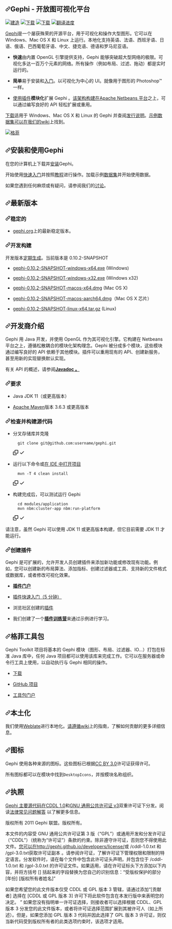 <div class="Box-sc-g0xbh4-0 bJMeLZ js-snippet-clipboard-copy-unpositioned" data-hpc="true"><article class="markdown-body entry-content container-lg" itemprop="text"><h1 tabindex="-1" dir="auto"><a id="user-content-gephi---the-open-graph-viz-platform" class="anchor" aria-hidden="true" tabindex="-1" href="#gephi---the-open-graph-viz-platform"><svg class="octicon octicon-link" viewBox="0 0 16 16" version="1.1" width="16" height="16" aria-hidden="true"><path d="m7.775 3.275 1.25-1.25a3.5 3.5 0 1 1 4.95 4.95l-2.5 2.5a3.5 3.5 0 0 1-4.95 0 .751.751 0 0 1 .018-1.042.751.751 0 0 1 1.042-.018 1.998 1.998 0 0 0 2.83 0l2.5-2.5a2.002 2.002 0 0 0-2.83-2.83l-1.25 1.25a.751.751 0 0 1-1.042-.018.751.751 0 0 1-.018-1.042Zm-4.69 9.64a1.998 1.998 0 0 0 2.83 0l1.25-1.25a.751.751 0 0 1 1.042.018.751.751 0 0 1 .018 1.042l-1.25 1.25a3.5 3.5 0 1 1-4.95-4.95l2.5-2.5a3.5 3.5 0 0 1 4.95 0 .751.751 0 0 1-.018 1.042.751.751 0 0 1-1.042.018 1.998 1.998 0 0 0-2.83 0l-2.5 2.5a1.998 1.998 0 0 0 0 2.83Z"></path></svg></a><font style="vertical-align: inherit;"><font style="vertical-align: inherit;">Gephi - 开放图可视化平台</font></font></h1>
<p dir="auto"><a href="https://github.com/gephi/gephi/actions/workflows/build.yml"><img src="https://github.com/gephi/gephi/actions/workflows/build.yml/badge.svg" alt="建造" style="max-width: 100%;"></a>
<a href="https://github.com/gephi/gephi/releases/tag/v0.10.1"><img src="https://camo.githubusercontent.com/4e0146c6859cbeb791c67f46ccca2a3ab727bb3f442d8119244101d5bb8185a7/68747470733a2f2f696d672e736869656c64732e696f2f6769746875622f646f776e6c6f6164732f67657068692f67657068692f76302e31302e312f746f74616c2e737667" alt="下载" data-canonical-src="https://img.shields.io/github/downloads/gephi/gephi/v0.10.1/total.svg" style="max-width: 100%;"></a>
<a href="https://github.com/gephi/gephi/releases/"><img src="https://camo.githubusercontent.com/77523296794a962dd807792d284107e791df4b3fff837001a7e9cb950598548c/68747470733a2f2f696d672e736869656c64732e696f2f6769746875622f646f776e6c6f6164732f67657068692f67657068692f746f74616c2e737667" alt="下载" data-canonical-src="https://img.shields.io/github/downloads/gephi/gephi/total.svg" style="max-width: 100%;"></a>
<a href="https://hosted.weblate.org/engage/gephi/?utm_source=widget" rel="nofollow"><img src="https://camo.githubusercontent.com/6c56e3ed13b87b28ca87eb247cffe2e03cdb692e03931a6f92f04b4830589668/68747470733a2f2f686f737465642e7765626c6174652e6f72672f776964676574732f67657068692f2d2f7376672d62616467652e737667" alt="翻译进度" data-canonical-src="https://hosted.weblate.org/widgets/gephi/-/svg-badge.svg" style="max-width: 100%;"></a></p>
<p dir="auto"><a href="http://gephi.org" rel="nofollow"><font style="vertical-align: inherit;"><font style="vertical-align: inherit;">Gephi</font></font></a><font style="vertical-align: inherit;"><font style="vertical-align: inherit;">是一个屡获殊荣的开源平台，用于可视化和操作大型图形。</font><font style="vertical-align: inherit;">它可以在 Windows、Mac OS X 和 Linux 上运行。</font><font style="vertical-align: inherit;">本地化支持英语、法语、西班牙语、日语、俄语、巴西葡萄牙语、中文、捷克语、德语和罗马尼亚语。</font></font></p>
<ul dir="auto">
<li>
<p dir="auto"><strong><font style="vertical-align: inherit;"><font style="vertical-align: inherit;">快速</font></font></strong><font style="vertical-align: inherit;"><font style="vertical-align: inherit;">由内置 OpenGL 引擎提供支持，Gephi 能够突破超大型网络的极限。</font><font style="vertical-align: inherit;">可视化多达一百万个元素的网络。</font><font style="vertical-align: inherit;">所有操作（例如布局、过滤、拖动）都是实时运行的。</font></font></p>
</li>
<li>
<p dir="auto"><strong><font style="vertical-align: inherit;"><font style="vertical-align: inherit;">简单</font></font></strong><font style="vertical-align: inherit;"><font style="vertical-align: inherit;">易于安装和</font></font><a href="https://gephi.github.io/users/quick-start" rel="nofollow"><font style="vertical-align: inherit;"><font style="vertical-align: inherit;">入门</font></font></a><font style="vertical-align: inherit;"><font style="vertical-align: inherit;">。</font><font style="vertical-align: inherit;">以可视化为中心的 UI。</font><font style="vertical-align: inherit;">就像用于图形的 Photoshop™ 一样。</font></font></p>
</li>
<li>
<p dir="auto"><strong><font style="vertical-align: inherit;"></font></strong><font style="vertical-align: inherit;"></font><a href="https://gephi.org/plugins" rel="nofollow"><font style="vertical-align: inherit;"><font style="vertical-align: inherit;">使用插件</font></font></a><font style="vertical-align: inherit;"><strong><font style="vertical-align: inherit;">模块化</font></strong><font style="vertical-align: inherit;">扩展 Gephi </font><font style="vertical-align: inherit;">。</font></font><a href="https://netbeans.apache.org/tutorials/nbm-quick-start.html" rel="nofollow"><font style="vertical-align: inherit;"><font style="vertical-align: inherit;">该架构构建在Apache Netbeans 平台</font></font></a><font style="vertical-align: inherit;"><font style="vertical-align: inherit;">之上</font><font style="vertical-align: inherit;">，可以通过编写良好的 API 轻松扩展或重用。</font></font></p>
</li>
</ul>
<p dir="auto"><a href="https://gephi.github.io/users/download" rel="nofollow"><font style="vertical-align: inherit;"><font style="vertical-align: inherit;">下载</font></font></a><font style="vertical-align: inherit;"><font style="vertical-align: inherit;">适用于 Windows、Mac OS X 和 Linux 的 Gephi 并查阅</font></font><a href="https://github.com/gephi/gephi/releases"><font style="vertical-align: inherit;"><font style="vertical-align: inherit;">发行说明</font></font></a><font style="vertical-align: inherit;"><font style="vertical-align: inherit;">。</font></font><a href="https://github.com/gephi/gephi/wiki/Datasets"><font style="vertical-align: inherit;"><font style="vertical-align: inherit;">示例数据集可以在我们的wiki</font></font></a><font style="vertical-align: inherit;"><font style="vertical-align: inherit;">上找到</font><font style="vertical-align: inherit;">。</font></font></p>
<p dir="auto"><a target="_blank" rel="noopener noreferrer nofollow" href="https://camo.githubusercontent.com/84a044fd44197a24fa3499fc1584478fee1c2bda8e86345151104c34308596d8/68747470733a2f2f67657068692e6769746875622e696f2f696d616765732f73637265656e73686f74732f73656c6563742d746f6f6c2d6d696e692e706e67"><img src="https://camo.githubusercontent.com/84a044fd44197a24fa3499fc1584478fee1c2bda8e86345151104c34308596d8/68747470733a2f2f67657068692e6769746875622e696f2f696d616765732f73637265656e73686f74732f73656c6563742d746f6f6c2d6d696e692e706e67" alt="格菲" data-canonical-src="https://gephi.github.io/images/screenshots/select-tool-mini.png" style="max-width: 100%;"></a></p>
<h2 tabindex="-1" dir="auto"><a id="user-content-install-and-use-gephi" class="anchor" aria-hidden="true" tabindex="-1" href="#install-and-use-gephi"><svg class="octicon octicon-link" viewBox="0 0 16 16" version="1.1" width="16" height="16" aria-hidden="true"><path d="m7.775 3.275 1.25-1.25a3.5 3.5 0 1 1 4.95 4.95l-2.5 2.5a3.5 3.5 0 0 1-4.95 0 .751.751 0 0 1 .018-1.042.751.751 0 0 1 1.042-.018 1.998 1.998 0 0 0 2.83 0l2.5-2.5a2.002 2.002 0 0 0-2.83-2.83l-1.25 1.25a.751.751 0 0 1-1.042-.018.751.751 0 0 1-.018-1.042Zm-4.69 9.64a1.998 1.998 0 0 0 2.83 0l1.25-1.25a.751.751 0 0 1 1.042.018.751.751 0 0 1 .018 1.042l-1.25 1.25a3.5 3.5 0 1 1-4.95-4.95l2.5-2.5a3.5 3.5 0 0 1 4.95 0 .751.751 0 0 1-.018 1.042.751.751 0 0 1-1.042.018 1.998 1.998 0 0 0-2.83 0l-2.5 2.5a1.998 1.998 0 0 0 0 2.83Z"></path></svg></a><font style="vertical-align: inherit;"><font style="vertical-align: inherit;">安装和使用Gephi</font></font></h2>
<p dir="auto"><font style="vertical-align: inherit;"><font style="vertical-align: inherit;">在您的计算机上下载并</font></font><a href="https://gephi.github.io/users/install/" rel="nofollow"><font style="vertical-align: inherit;"><font style="vertical-align: inherit;">安装</font></font></a><font style="vertical-align: inherit;"><font style="vertical-align: inherit;">Gephi。</font></font></p>
<p dir="auto"><font style="vertical-align: inherit;"><font style="vertical-align: inherit;">开始使用</font></font><a href="https://gephi.github.io/users/quick-start/" rel="nofollow"><font style="vertical-align: inherit;"><font style="vertical-align: inherit;">快速入门</font></font></a><font style="vertical-align: inherit;"><font style="vertical-align: inherit;">并按照</font></font><a href="https://gephi.github.io/users/" rel="nofollow"><font style="vertical-align: inherit;"><font style="vertical-align: inherit;">教程</font></font></a><font style="vertical-align: inherit;"><font style="vertical-align: inherit;">进行操作。</font><font style="vertical-align: inherit;">加载示例</font></font><a href="https://github.com/gephi/gephi/wiki/Datasets"><font style="vertical-align: inherit;"><font style="vertical-align: inherit;">数据集</font></font></a><font style="vertical-align: inherit;"><font style="vertical-align: inherit;">并开始使用数据。</font></font></p>
<p dir="auto"><font style="vertical-align: inherit;"><font style="vertical-align: inherit;">如果您遇到任何麻烦或有疑问，请参阅我们的</font></font><a href="https://github.com/gephi/gephi/discussions"><font style="vertical-align: inherit;"><font style="vertical-align: inherit;">讨论</font></font></a><font style="vertical-align: inherit;"><font style="vertical-align: inherit;">。</font></font></p>
<h2 tabindex="-1" dir="auto"><a id="user-content-latest-releases" class="anchor" aria-hidden="true" tabindex="-1" href="#latest-releases"><svg class="octicon octicon-link" viewBox="0 0 16 16" version="1.1" width="16" height="16" aria-hidden="true"><path d="m7.775 3.275 1.25-1.25a3.5 3.5 0 1 1 4.95 4.95l-2.5 2.5a3.5 3.5 0 0 1-4.95 0 .751.751 0 0 1 .018-1.042.751.751 0 0 1 1.042-.018 1.998 1.998 0 0 0 2.83 0l2.5-2.5a2.002 2.002 0 0 0-2.83-2.83l-1.25 1.25a.751.751 0 0 1-1.042-.018.751.751 0 0 1-.018-1.042Zm-4.69 9.64a1.998 1.998 0 0 0 2.83 0l1.25-1.25a.751.751 0 0 1 1.042.018.751.751 0 0 1 .018 1.042l-1.25 1.25a3.5 3.5 0 1 1-4.95-4.95l2.5-2.5a3.5 3.5 0 0 1 4.95 0 .751.751 0 0 1-.018 1.042.751.751 0 0 1-1.042.018 1.998 1.998 0 0 0-2.83 0l-2.5 2.5a1.998 1.998 0 0 0 0 2.83Z"></path></svg></a><font style="vertical-align: inherit;"><font style="vertical-align: inherit;">最新版本</font></font></h2>
<h3 tabindex="-1" dir="auto"><a id="user-content-stable" class="anchor" aria-hidden="true" tabindex="-1" href="#stable"><svg class="octicon octicon-link" viewBox="0 0 16 16" version="1.1" width="16" height="16" aria-hidden="true"><path d="m7.775 3.275 1.25-1.25a3.5 3.5 0 1 1 4.95 4.95l-2.5 2.5a3.5 3.5 0 0 1-4.95 0 .751.751 0 0 1 .018-1.042.751.751 0 0 1 1.042-.018 1.998 1.998 0 0 0 2.83 0l2.5-2.5a2.002 2.002 0 0 0-2.83-2.83l-1.25 1.25a.751.751 0 0 1-1.042-.018.751.751 0 0 1-.018-1.042Zm-4.69 9.64a1.998 1.998 0 0 0 2.83 0l1.25-1.25a.751.751 0 0 1 1.042.018.751.751 0 0 1 .018 1.042l-1.25 1.25a3.5 3.5 0 1 1-4.95-4.95l2.5-2.5a3.5 3.5 0 0 1 4.95 0 .751.751 0 0 1-.018 1.042.751.751 0 0 1-1.042.018 1.998 1.998 0 0 0-2.83 0l-2.5 2.5a1.998 1.998 0 0 0 0 2.83Z"></path></svg></a><font style="vertical-align: inherit;"><font style="vertical-align: inherit;">稳定的</font></font></h3>
<ul dir="auto">
<li><font style="vertical-align: inherit;"></font><a href="https://gephi.org/users/download/" rel="nofollow"><font style="vertical-align: inherit;"><font style="vertical-align: inherit;">gephi.org</font></font></a><font style="vertical-align: inherit;"><font style="vertical-align: inherit;">上的最新稳定版本</font><font style="vertical-align: inherit;">。</font></font></li>
</ul>
<h3 tabindex="-1" dir="auto"><a id="user-content-development-builds" class="anchor" aria-hidden="true" tabindex="-1" href="#development-builds"><svg class="octicon octicon-link" viewBox="0 0 16 16" version="1.1" width="16" height="16" aria-hidden="true"><path d="m7.775 3.275 1.25-1.25a3.5 3.5 0 1 1 4.95 4.95l-2.5 2.5a3.5 3.5 0 0 1-4.95 0 .751.751 0 0 1 .018-1.042.751.751 0 0 1 1.042-.018 1.998 1.998 0 0 0 2.83 0l2.5-2.5a2.002 2.002 0 0 0-2.83-2.83l-1.25 1.25a.751.751 0 0 1-1.042-.018.751.751 0 0 1-.018-1.042Zm-4.69 9.64a1.998 1.998 0 0 0 2.83 0l1.25-1.25a.751.751 0 0 1 1.042.018.751.751 0 0 1 .018 1.042l-1.25 1.25a3.5 3.5 0 1 1-4.95-4.95l2.5-2.5a3.5 3.5 0 0 1 4.95 0 .751.751 0 0 1-.018 1.042.751.751 0 0 1-1.042.018 1.998 1.998 0 0 0-2.83 0l-2.5 2.5a1.998 1.998 0 0 0 0 2.83Z"></path></svg></a><font style="vertical-align: inherit;"><font style="vertical-align: inherit;">开发构建</font></font></h3>
<p dir="auto"><font style="vertical-align: inherit;"><font style="vertical-align: inherit;">开发版本</font></font><a href="https://github.com/gephi/gephi/actions/workflows/release.yml"><font style="vertical-align: inherit;"><font style="vertical-align: inherit;">定期生成</font></font></a><font style="vertical-align: inherit;"><font style="vertical-align: inherit;">。</font><font style="vertical-align: inherit;">当前版本是 0.10.2-SNAPSHOT</font></font></p>
<ul dir="auto">
<li>
<p dir="auto"><a href="https://oss.sonatype.org/service/local/artifact/maven/content?r=snapshots&amp;g=org.gephi&amp;a=gephi&amp;v=0.10.2-SNAPSHOT&amp;c=windows-x64&amp;p=exe" rel="nofollow"><font style="vertical-align: inherit;"><font style="vertical-align: inherit;">gephi-0.10.2-SNAPSHOT-windows-x64.exe</font></font></a><font style="vertical-align: inherit;"><font style="vertical-align: inherit;"> (Windows)</font></font></p>
</li>
<li>
<p dir="auto"><a href="https://oss.sonatype.org/service/local/artifact/maven/content?r=snapshots&amp;g=org.gephi&amp;a=gephi&amp;v=0.10.2-SNAPSHOT&amp;c=windows-x32&amp;p=exe" rel="nofollow"><font style="vertical-align: inherit;"><font style="vertical-align: inherit;">gephi-0.10.2-SNAPSHOT-windows-x32.exe</font></font></a><font style="vertical-align: inherit;"><font style="vertical-align: inherit;"> (Windows x32)</font></font></p>
</li>
<li>
<p dir="auto"><a href="https://oss.sonatype.org/service/local/artifact/maven/content?r=snapshots&amp;g=org.gephi&amp;a=gephi&amp;v=0.10.2-SNAPSHOT&amp;c=macos-x64&amp;p=dmg" rel="nofollow"><font style="vertical-align: inherit;"><font style="vertical-align: inherit;">gephi-0.10.2-SNAPSHOT-macos-x64.dmg</font></font></a><font style="vertical-align: inherit;"><font style="vertical-align: inherit;"> (Mac OS X)</font></font></p>
</li>
<li>
<p dir="auto"><a href="https://oss.sonatype.org/service/local/artifact/maven/content?r=snapshots&amp;g=org.gephi&amp;a=gephi&amp;v=0.10.2-SNAPSHOT&amp;c=macos-aarch64&amp;p=dmg" rel="nofollow"><font style="vertical-align: inherit;"><font style="vertical-align: inherit;">gephi-0.10.2-SNAPSHOT-macos-aarch64.dmg</font></font></a><font style="vertical-align: inherit;"><font style="vertical-align: inherit;">（Mac OS X 芯片）</font></font></p>
</li>
<li>
<p dir="auto"><a href="https://oss.sonatype.org/service/local/artifact/maven/content?r=snapshots&amp;g=org.gephi&amp;a=gephi&amp;v=0.10.2-SNAPSHOT&amp;c=linux-x64&amp;p=tar.gz" rel="nofollow"><font style="vertical-align: inherit;"><font style="vertical-align: inherit;">gephi-0.10.2-SNAPSHOT-linux-x64.tar.gz</font></font></a><font style="vertical-align: inherit;"><font style="vertical-align: inherit;"> (Linux)</font></font></p>
</li>
</ul>
<h2 tabindex="-1" dir="auto"><a id="user-content-developer-introduction" class="anchor" aria-hidden="true" tabindex="-1" href="#developer-introduction"><svg class="octicon octicon-link" viewBox="0 0 16 16" version="1.1" width="16" height="16" aria-hidden="true"><path d="m7.775 3.275 1.25-1.25a3.5 3.5 0 1 1 4.95 4.95l-2.5 2.5a3.5 3.5 0 0 1-4.95 0 .751.751 0 0 1 .018-1.042.751.751 0 0 1 1.042-.018 1.998 1.998 0 0 0 2.83 0l2.5-2.5a2.002 2.002 0 0 0-2.83-2.83l-1.25 1.25a.751.751 0 0 1-1.042-.018.751.751 0 0 1-.018-1.042Zm-4.69 9.64a1.998 1.998 0 0 0 2.83 0l1.25-1.25a.751.751 0 0 1 1.042.018.751.751 0 0 1 .018 1.042l-1.25 1.25a3.5 3.5 0 1 1-4.95-4.95l2.5-2.5a3.5 3.5 0 0 1 4.95 0 .751.751 0 0 1-.018 1.042.751.751 0 0 1-1.042.018 1.998 1.998 0 0 0-2.83 0l-2.5 2.5a1.998 1.998 0 0 0 0 2.83Z"></path></svg></a><font style="vertical-align: inherit;"><font style="vertical-align: inherit;">开发商介绍</font></font></h2>
<p dir="auto"><font style="vertical-align: inherit;"><font style="vertical-align: inherit;">Gephi 用 Ja&ZeroWidthSpace;&ZeroWidthSpace;va 开发，并使用 OpenGL 作为其可视化引擎。</font><font style="vertical-align: inherit;">它构建在 Netbeans 平台之上，遵循松散耦合的模块化架构理念。</font><font style="vertical-align: inherit;">Gephi 被分成多个模块，这些模块通过编写良好的 API 依赖于其他模块。</font><font style="vertical-align: inherit;">插件可以重用现有的 API、创建新服务，甚至用新的实现替换默认实现。</font></font></p>
<p dir="auto"><font style="vertical-align: inherit;"><font style="vertical-align: inherit;">有关 API 的概述，</font><font style="vertical-align: inherit;">请参阅</font></font><a href="http://gephi.github.io/gephi/0.9.2/apidocs/index.html" rel="nofollow"><strong><font style="vertical-align: inherit;"><font style="vertical-align: inherit;">Javadoc 。</font></font></strong></a><font style="vertical-align: inherit;"></font></p>
<h3 tabindex="-1" dir="auto"><a id="user-content-requirements" class="anchor" aria-hidden="true" tabindex="-1" href="#requirements"><svg class="octicon octicon-link" viewBox="0 0 16 16" version="1.1" width="16" height="16" aria-hidden="true"><path d="m7.775 3.275 1.25-1.25a3.5 3.5 0 1 1 4.95 4.95l-2.5 2.5a3.5 3.5 0 0 1-4.95 0 .751.751 0 0 1 .018-1.042.751.751 0 0 1 1.042-.018 1.998 1.998 0 0 0 2.83 0l2.5-2.5a2.002 2.002 0 0 0-2.83-2.83l-1.25 1.25a.751.751 0 0 1-1.042-.018.751.751 0 0 1-.018-1.042Zm-4.69 9.64a1.998 1.998 0 0 0 2.83 0l1.25-1.25a.751.751 0 0 1 1.042.018.751.751 0 0 1 .018 1.042l-1.25 1.25a3.5 3.5 0 1 1-4.95-4.95l2.5-2.5a3.5 3.5 0 0 1 4.95 0 .751.751 0 0 1-.018 1.042.751.751 0 0 1-1.042.018 1.998 1.998 0 0 0-2.83 0l-2.5 2.5a1.998 1.998 0 0 0 0 2.83Z"></path></svg></a><font style="vertical-align: inherit;"><font style="vertical-align: inherit;">要求</font></font></h3>
<ul dir="auto">
<li>
<p dir="auto"><font style="vertical-align: inherit;"><font style="vertical-align: inherit;">Java JDK 11（或更高版本）</font></font></p>
</li>
<li>
<p dir="auto"><a href="http://maven.apache.org/" rel="nofollow"><font style="vertical-align: inherit;"><font style="vertical-align: inherit;">Apache Maven</font></font></a><font style="vertical-align: inherit;"><font style="vertical-align: inherit;">版本 3.6.3 或更高版本</font></font></p>
</li>
</ul>
<h3 tabindex="-1" dir="auto"><a id="user-content-checkout-and-build-the-sources" class="anchor" aria-hidden="true" tabindex="-1" href="#checkout-and-build-the-sources"><svg class="octicon octicon-link" viewBox="0 0 16 16" version="1.1" width="16" height="16" aria-hidden="true"><path d="m7.775 3.275 1.25-1.25a3.5 3.5 0 1 1 4.95 4.95l-2.5 2.5a3.5 3.5 0 0 1-4.95 0 .751.751 0 0 1 .018-1.042.751.751 0 0 1 1.042-.018 1.998 1.998 0 0 0 2.83 0l2.5-2.5a2.002 2.002 0 0 0-2.83-2.83l-1.25 1.25a.751.751 0 0 1-1.042-.018.751.751 0 0 1-.018-1.042Zm-4.69 9.64a1.998 1.998 0 0 0 2.83 0l1.25-1.25a.751.751 0 0 1 1.042.018.751.751 0 0 1 .018 1.042l-1.25 1.25a3.5 3.5 0 1 1-4.95-4.95l2.5-2.5a3.5 3.5 0 0 1 4.95 0 .751.751 0 0 1-.018 1.042.751.751 0 0 1-1.042.018 1.998 1.998 0 0 0-2.83 0l-2.5 2.5a1.998 1.998 0 0 0 0 2.83Z"></path></svg></a><font style="vertical-align: inherit;"><font style="vertical-align: inherit;">检查并构建源代码</font></font></h3>
<ul dir="auto">
<li>
<p dir="auto"><font style="vertical-align: inherit;"><font style="vertical-align: inherit;">分叉存储库并克隆</font></font></p>
<div class="snippet-clipboard-content notranslate position-relative overflow-auto"><pre class="notranslate"><code>  git clone git@github.com:username/gephi.git
</code></pre><div class="zeroclipboard-container">
    <clipboard-copy aria-label="Copy" class="ClipboardButton btn btn-invisible js-clipboard-copy m-2 p-0 tooltipped-no-delay d-flex flex-justify-center flex-items-center" data-copy-feedback="Copied!" data-tooltip-direction="w" value="  git clone git@github.com:username/gephi.git" tabindex="0" role="button">
      <svg aria-hidden="true" height="16" viewBox="0 0 16 16" version="1.1" width="16" data-view-component="true" class="octicon octicon-copy js-clipboard-copy-icon">
    <path d="M0 6.75C0 5.784.784 5 1.75 5h1.5a.75.75 0 0 1 0 1.5h-1.5a.25.25 0 0 0-.25.25v7.5c0 .138.112.25.25.25h7.5a.25.25 0 0 0 .25-.25v-1.5a.75.75 0 0 1 1.5 0v1.5A1.75 1.75 0 0 1 9.25 16h-7.5A1.75 1.75 0 0 1 0 14.25Z"></path><path d="M5 1.75C5 .784 5.784 0 6.75 0h7.5C15.216 0 16 .784 16 1.75v7.5A1.75 1.75 0 0 1 14.25 11h-7.5A1.75 1.75 0 0 1 5 9.25Zm1.75-.25a.25.25 0 0 0-.25.25v7.5c0 .138.112.25.25.25h7.5a.25.25 0 0 0 .25-.25v-7.5a.25.25 0 0 0-.25-.25Z"></path>
</svg>
      <svg aria-hidden="true" height="16" viewBox="0 0 16 16" version="1.1" width="16" data-view-component="true" class="octicon octicon-check js-clipboard-check-icon color-fg-success d-none">
    <path d="M13.78 4.22a.75.75 0 0 1 0 1.06l-7.25 7.25a.75.75 0 0 1-1.06 0L2.22 9.28a.751.751 0 0 1 .018-1.042.751.751 0 0 1 1.042-.018L6 10.94l6.72-6.72a.75.75 0 0 1 1.06 0Z"></path>
</svg>
    </clipboard-copy>
  </div></div>
</li>
<li>
<p dir="auto"><font style="vertical-align: inherit;"><font style="vertical-align: inherit;">运行以下命令或</font></font><a href="https://github.com/gephi/gephi/wiki/How-to-build-Gephi"><font style="vertical-align: inherit;"><font style="vertical-align: inherit;">在 IDE 中打开项目</font></font></a></p>
<div class="snippet-clipboard-content notranslate position-relative overflow-auto"><pre class="notranslate"><code>  mvn -T 4 clean install
</code></pre><div class="zeroclipboard-container">
    <clipboard-copy aria-label="Copy" class="ClipboardButton btn btn-invisible js-clipboard-copy m-2 p-0 tooltipped-no-delay d-flex flex-justify-center flex-items-center" data-copy-feedback="Copied!" data-tooltip-direction="w" value="  mvn -T 4 clean install" tabindex="0" role="button">
      <svg aria-hidden="true" height="16" viewBox="0 0 16 16" version="1.1" width="16" data-view-component="true" class="octicon octicon-copy js-clipboard-copy-icon">
    <path d="M0 6.75C0 5.784.784 5 1.75 5h1.5a.75.75 0 0 1 0 1.5h-1.5a.25.25 0 0 0-.25.25v7.5c0 .138.112.25.25.25h7.5a.25.25 0 0 0 .25-.25v-1.5a.75.75 0 0 1 1.5 0v1.5A1.75 1.75 0 0 1 9.25 16h-7.5A1.75 1.75 0 0 1 0 14.25Z"></path><path d="M5 1.75C5 .784 5.784 0 6.75 0h7.5C15.216 0 16 .784 16 1.75v7.5A1.75 1.75 0 0 1 14.25 11h-7.5A1.75 1.75 0 0 1 5 9.25Zm1.75-.25a.25.25 0 0 0-.25.25v7.5c0 .138.112.25.25.25h7.5a.25.25 0 0 0 .25-.25v-7.5a.25.25 0 0 0-.25-.25Z"></path>
</svg>
      <svg aria-hidden="true" height="16" viewBox="0 0 16 16" version="1.1" width="16" data-view-component="true" class="octicon octicon-check js-clipboard-check-icon color-fg-success d-none">
    <path d="M13.78 4.22a.75.75 0 0 1 0 1.06l-7.25 7.25a.75.75 0 0 1-1.06 0L2.22 9.28a.751.751 0 0 1 .018-1.042.751.751 0 0 1 1.042-.018L6 10.94l6.72-6.72a.75.75 0 0 1 1.06 0Z"></path>
</svg>
    </clipboard-copy>
  </div></div>
</li>
<li>
<p dir="auto"><font style="vertical-align: inherit;"><font style="vertical-align: inherit;">构建完成后，可以测试运行 Gephi</font></font></p>
<div class="snippet-clipboard-content notranslate position-relative overflow-auto"><pre class="notranslate"><code>  cd modules/application
  mvn nbm:cluster-app nbm:run-platform
</code></pre><div class="zeroclipboard-container">
    <clipboard-copy aria-label="Copy" class="ClipboardButton btn btn-invisible js-clipboard-copy m-2 p-0 tooltipped-no-delay d-flex flex-justify-center flex-items-center" data-copy-feedback="Copied!" data-tooltip-direction="w" value="  cd modules/application
  mvn nbm:cluster-app nbm:run-platform" tabindex="0" role="button">
      <svg aria-hidden="true" height="16" viewBox="0 0 16 16" version="1.1" width="16" data-view-component="true" class="octicon octicon-copy js-clipboard-copy-icon">
    <path d="M0 6.75C0 5.784.784 5 1.75 5h1.5a.75.75 0 0 1 0 1.5h-1.5a.25.25 0 0 0-.25.25v7.5c0 .138.112.25.25.25h7.5a.25.25 0 0 0 .25-.25v-1.5a.75.75 0 0 1 1.5 0v1.5A1.75 1.75 0 0 1 9.25 16h-7.5A1.75 1.75 0 0 1 0 14.25Z"></path><path d="M5 1.75C5 .784 5.784 0 6.75 0h7.5C15.216 0 16 .784 16 1.75v7.5A1.75 1.75 0 0 1 14.25 11h-7.5A1.75 1.75 0 0 1 5 9.25Zm1.75-.25a.25.25 0 0 0-.25.25v7.5c0 .138.112.25.25.25h7.5a.25.25 0 0 0 .25-.25v-7.5a.25.25 0 0 0-.25-.25Z"></path>
</svg>
      <svg aria-hidden="true" height="16" viewBox="0 0 16 16" version="1.1" width="16" data-view-component="true" class="octicon octicon-check js-clipboard-check-icon color-fg-success d-none">
    <path d="M13.78 4.22a.75.75 0 0 1 0 1.06l-7.25 7.25a.75.75 0 0 1-1.06 0L2.22 9.28a.751.751 0 0 1 .018-1.042.751.751 0 0 1 1.042-.018L6 10.94l6.72-6.72a.75.75 0 0 1 1.06 0Z"></path>
</svg>
    </clipboard-copy>
  </div></div>
</li>
</ul>
<p dir="auto"><font style="vertical-align: inherit;"><font style="vertical-align: inherit;">请注意，虽然 Gephi 可以使用 JDK 11 或更高版本构建，但它目前需要 JDK 11 才能运行。</font></font></p>
<h3 tabindex="-1" dir="auto"><a id="user-content-create-plug-ins" class="anchor" aria-hidden="true" tabindex="-1" href="#create-plug-ins"><svg class="octicon octicon-link" viewBox="0 0 16 16" version="1.1" width="16" height="16" aria-hidden="true"><path d="m7.775 3.275 1.25-1.25a3.5 3.5 0 1 1 4.95 4.95l-2.5 2.5a3.5 3.5 0 0 1-4.95 0 .751.751 0 0 1 .018-1.042.751.751 0 0 1 1.042-.018 1.998 1.998 0 0 0 2.83 0l2.5-2.5a2.002 2.002 0 0 0-2.83-2.83l-1.25 1.25a.751.751 0 0 1-1.042-.018.751.751 0 0 1-.018-1.042Zm-4.69 9.64a1.998 1.998 0 0 0 2.83 0l1.25-1.25a.751.751 0 0 1 1.042.018.751.751 0 0 1 .018 1.042l-1.25 1.25a3.5 3.5 0 1 1-4.95-4.95l2.5-2.5a3.5 3.5 0 0 1 4.95 0 .751.751 0 0 1-.018 1.042.751.751 0 0 1-1.042.018 1.998 1.998 0 0 0-2.83 0l-2.5 2.5a1.998 1.998 0 0 0 0 2.83Z"></path></svg></a><font style="vertical-align: inherit;"><font style="vertical-align: inherit;">创建插件</font></font></h3>
<p dir="auto"><font style="vertical-align: inherit;"><font style="vertical-align: inherit;">Gephi 是可扩展的，允许开发人员创建插件来添加新功能或修改现有功能。</font><font style="vertical-align: inherit;">例如，您可以创建新的布局算法、添加指标、创建过滤器或工具、支持新的文件格式或数据库，或者修改可视化效果。</font></font></p>
<ul dir="auto">
<li>
<p dir="auto"><a href="https://github.com/gephi/gephi/wiki/Plugins"><strong><font style="vertical-align: inherit;"><font style="vertical-align: inherit;">插件门户</font></font></strong></a></p>
</li>
<li>
<p dir="auto"><a href="https://github.com/gephi/gephi/wiki/Plugin-Quick-Start"><font style="vertical-align: inherit;"><font style="vertical-align: inherit;">插件快速入门（5 分钟）</font></font></a></p>
</li>
<li>
<p dir="auto"><font style="vertical-align: inherit;"><font style="vertical-align: inherit;">浏览</font><font style="vertical-align: inherit;">社区创建的</font></font><a href="https://gephi.org/plugins" rel="nofollow"><font style="vertical-align: inherit;"><font style="vertical-align: inherit;">插件</font></font></a><font style="vertical-align: inherit;"></font></p>
</li>
<li>
<p dir="auto"><font style="vertical-align: inherit;"><font style="vertical-align: inherit;">我们创建了一个</font></font><a href="https://github.com/gephi/gephi-plugins-bootcamp"><strong><font style="vertical-align: inherit;"><font style="vertical-align: inherit;">插件训练营</font></font></strong></a><font style="vertical-align: inherit;"><font style="vertical-align: inherit;">来通过示例进行学习。</font></font></p>
</li>
</ul>
<h2 tabindex="-1" dir="auto"><a id="user-content-gephi-toolkit" class="anchor" aria-hidden="true" tabindex="-1" href="#gephi-toolkit"><svg class="octicon octicon-link" viewBox="0 0 16 16" version="1.1" width="16" height="16" aria-hidden="true"><path d="m7.775 3.275 1.25-1.25a3.5 3.5 0 1 1 4.95 4.95l-2.5 2.5a3.5 3.5 0 0 1-4.95 0 .751.751 0 0 1 .018-1.042.751.751 0 0 1 1.042-.018 1.998 1.998 0 0 0 2.83 0l2.5-2.5a2.002 2.002 0 0 0-2.83-2.83l-1.25 1.25a.751.751 0 0 1-1.042-.018.751.751 0 0 1-.018-1.042Zm-4.69 9.64a1.998 1.998 0 0 0 2.83 0l1.25-1.25a.751.751 0 0 1 1.042.018.751.751 0 0 1 .018 1.042l-1.25 1.25a3.5 3.5 0 1 1-4.95-4.95l2.5-2.5a3.5 3.5 0 0 1 4.95 0 .751.751 0 0 1-.018 1.042.751.751 0 0 1-1.042.018 1.998 1.998 0 0 0-2.83 0l-2.5 2.5a1.998 1.998 0 0 0 0 2.83Z"></path></svg></a><font style="vertical-align: inherit;"><font style="vertical-align: inherit;">格菲工具包</font></font></h2>
<p dir="auto"><font style="vertical-align: inherit;"><font style="vertical-align: inherit;">Gephi Toolkit 项目将基本的 Gephi 模块（图形、布局、过滤器、IO…）打包在标准 Java 库中，任何 Java 项目都可以使用该库来完成工作。</font><font style="vertical-align: inherit;">它可以在服务器或命令行工具上使用，以自动执行与 Gephi 相同的操作。</font></font></p>
<ul dir="auto">
<li>
<p dir="auto"><a href="https://gephi.org/toolkit/" rel="nofollow"><font style="vertical-align: inherit;"><font style="vertical-align: inherit;">下载</font></font></a></p>
</li>
<li>
<p dir="auto"><a href="https://github.com/gephi/gephi-toolkit"><font style="vertical-align: inherit;"><font style="vertical-align: inherit;">GitHub 项目</font></font></a></p>
</li>
<li>
<p dir="auto"><a href="https://github.com/gephi/gephi/wiki/Toolkit"><font style="vertical-align: inherit;"><font style="vertical-align: inherit;">工具包门户</font></font></a></p>
</li>
</ul>
<h2 tabindex="-1" dir="auto"><a id="user-content-localization" class="anchor" aria-hidden="true" tabindex="-1" href="#localization"><svg class="octicon octicon-link" viewBox="0 0 16 16" version="1.1" width="16" height="16" aria-hidden="true"><path d="m7.775 3.275 1.25-1.25a3.5 3.5 0 1 1 4.95 4.95l-2.5 2.5a3.5 3.5 0 0 1-4.95 0 .751.751 0 0 1 .018-1.042.751.751 0 0 1 1.042-.018 1.998 1.998 0 0 0 2.83 0l2.5-2.5a2.002 2.002 0 0 0-2.83-2.83l-1.25 1.25a.751.751 0 0 1-1.042-.018.751.751 0 0 1-.018-1.042Zm-4.69 9.64a1.998 1.998 0 0 0 2.83 0l1.25-1.25a.751.751 0 0 1 1.042.018.751.751 0 0 1 .018 1.042l-1.25 1.25a3.5 3.5 0 1 1-4.95-4.95l2.5-2.5a3.5 3.5 0 0 1 4.95 0 .751.751 0 0 1-.018 1.042.751.751 0 0 1-1.042.018 1.998 1.998 0 0 0-2.83 0l-2.5 2.5a1.998 1.998 0 0 0 0 2.83Z"></path></svg></a><font style="vertical-align: inherit;"><font style="vertical-align: inherit;">本土化</font></font></h2>
<p dir="auto"><font style="vertical-align: inherit;"><font style="vertical-align: inherit;">我们使用</font></font><a href="https://hosted.weblate.org/projects/gephi/" rel="nofollow"><font style="vertical-align: inherit;"><font style="vertical-align: inherit;">Weblate</font></font></a><font style="vertical-align: inherit;"><font style="vertical-align: inherit;">进行本地化。</font></font><a href="https://github.com/gephi/gephi/wiki/Localization"><font style="vertical-align: inherit;"><font style="vertical-align: inherit;">请遵循wiki</font></font></a><font style="vertical-align: inherit;"><font style="vertical-align: inherit;">上的指南，</font><font style="vertical-align: inherit;">了解如何贡献的更多详细信息。</font></font></p>
<h2 tabindex="-1" dir="auto"><a id="user-content-icons" class="anchor" aria-hidden="true" tabindex="-1" href="#icons"><svg class="octicon octicon-link" viewBox="0 0 16 16" version="1.1" width="16" height="16" aria-hidden="true"><path d="m7.775 3.275 1.25-1.25a3.5 3.5 0 1 1 4.95 4.95l-2.5 2.5a3.5 3.5 0 0 1-4.95 0 .751.751 0 0 1 .018-1.042.751.751 0 0 1 1.042-.018 1.998 1.998 0 0 0 2.83 0l2.5-2.5a2.002 2.002 0 0 0-2.83-2.83l-1.25 1.25a.751.751 0 0 1-1.042-.018.751.751 0 0 1-.018-1.042Zm-4.69 9.64a1.998 1.998 0 0 0 2.83 0l1.25-1.25a.751.751 0 0 1 1.042.018.751.751 0 0 1 .018 1.042l-1.25 1.25a3.5 3.5 0 1 1-4.95-4.95l2.5-2.5a3.5 3.5 0 0 1 4.95 0 .751.751 0 0 1-.018 1.042.751.751 0 0 1-1.042.018 1.998 1.998 0 0 0-2.83 0l-2.5 2.5a1.998 1.998 0 0 0 0 2.83Z"></path></svg></a><font style="vertical-align: inherit;"><font style="vertical-align: inherit;">图标</font></font></h2>
<p dir="auto"><font style="vertical-align: inherit;"><font style="vertical-align: inherit;">Gephi 使用各种来源的图标。</font><font style="vertical-align: inherit;">这些图标已根据</font></font><a href="https://creativecommons.org/licenses/by/3.0/" rel="nofollow"><font style="vertical-align: inherit;"><font style="vertical-align: inherit;">CC BY 3.0</font></font></a><font style="vertical-align: inherit;"><font style="vertical-align: inherit;">许可证获得许可。</font></font></p>
<p dir="auto"><font style="vertical-align: inherit;"><font style="vertical-align: inherit;">所有图标都可以在模块中找到</font></font><code>DesktopIcons</code><font style="vertical-align: inherit;"><font style="vertical-align: inherit;">，并按模块名称组织。</font></font></p>
<h2 tabindex="-1" dir="auto"><a id="user-content-license" class="anchor" aria-hidden="true" tabindex="-1" href="#license"><svg class="octicon octicon-link" viewBox="0 0 16 16" version="1.1" width="16" height="16" aria-hidden="true"><path d="m7.775 3.275 1.25-1.25a3.5 3.5 0 1 1 4.95 4.95l-2.5 2.5a3.5 3.5 0 0 1-4.95 0 .751.751 0 0 1 .018-1.042.751.751 0 0 1 1.042-.018 1.998 1.998 0 0 0 2.83 0l2.5-2.5a2.002 2.002 0 0 0-2.83-2.83l-1.25 1.25a.751.751 0 0 1-1.042-.018.751.751 0 0 1-.018-1.042Zm-4.69 9.64a1.998 1.998 0 0 0 2.83 0l1.25-1.25a.751.751 0 0 1 1.042.018.751.751 0 0 1 .018 1.042l-1.25 1.25a3.5 3.5 0 1 1-4.95-4.95l2.5-2.5a3.5 3.5 0 0 1 4.95 0 .751.751 0 0 1-.018 1.042.751.751 0 0 1-1.042.018 1.998 1.998 0 0 0-2.83 0l-2.5 2.5a1.998 1.998 0 0 0 0 2.83Z"></path></svg></a><font style="vertical-align: inherit;"><font style="vertical-align: inherit;">执照</font></font></h2>
<p dir="auto"><font style="vertical-align: inherit;"></font><a href="http://www.opensource.org/licenses/CDDL-1.0" rel="nofollow"><font style="vertical-align: inherit;"><font style="vertical-align: inherit;">Gephi 主要源代码在CDDL 1.0</font></font></a><font style="vertical-align: inherit;"><font style="vertical-align: inherit;">和</font></font><a href="http://www.gnu.org/licenses/gpl.html" rel="nofollow"><font style="vertical-align: inherit;"><font style="vertical-align: inherit;">GNU 通用公共许可证 v3</font></font></a><font style="vertical-align: inherit;"><font style="vertical-align: inherit;">双重许可证下分发</font><font style="vertical-align: inherit;">。</font><font style="vertical-align: inherit;">阅读</font></font><a href="http://gephi.github.io/legal/faq/" rel="nofollow"><font style="vertical-align: inherit;"><font style="vertical-align: inherit;">法律常见问题解答</font></font></a><font style="vertical-align: inherit;"><font style="vertical-align: inherit;">  以了解更多信息。</font></font></p>
<p dir="auto"><font style="vertical-align: inherit;"><font style="vertical-align: inherit;">版权所有 2011 Gephi 联盟。</font><font style="vertical-align: inherit;">版权所有。</font></font></p>
<p dir="auto"><font style="vertical-align: inherit;"><font style="vertical-align: inherit;">本文件的内容受 GNU 通用公共许可证第 3 版（“GPL”）或通用开发和分发许可证（“CDDL”）（统称为“许可证”）条款的约束。</font><font style="vertical-align: inherit;">除非遵守许可证，否则您不得使用此文件。</font></font><a href="http://gephi.github.io/developers/license/" rel="nofollow"><font style="vertical-align: inherit;"><font style="vertical-align: inherit;">您可以在http://gephi.github.io/developers/license/</font></font></a><font style="vertical-align: inherit;"><font style="vertical-align: inherit;">或 /cddl-1.0.txt 和 /gpl-3.0.txt获取许可证副本
</font><font style="vertical-align: inherit;">
。</font><font style="vertical-align: inherit;">请参阅许可证，了解许可证下管理权限和限制的特定语言。</font><font style="vertical-align: inherit;">分发软件时，请在每个文件中包含此许可证头声明，并包含位于 /cddl-1.0.txt 和 /gpl-3.0.txt 的许可证文件。</font><font style="vertical-align: inherit;">如果适用，请在许可证标头下方添加以下内容，并将方括号 [] 括起来的字段替换为您自己的识别信息：“受版权保护的部分 [年份] [版权所有者姓名]”</font></font></p>
<p dir="auto"><font style="vertical-align: inherit;"><font style="vertical-align: inherit;">如果您希望您的此文件版本仅受 CDDL 或 GPL 版本 3 管辖，请通过添加“[贡献者] 选择在 [CDDL 或 GPL 版本 3] 许可下将此软件包含在本发行版中来表明您的决定。 ” </font><font style="vertical-align: inherit;">如果您没有指明单一许可证选择，则接收者可以选择根据 CDDL、GPL 版本 3 分发您的此文件版本，或者将许可证选择范围扩展到其被许可人（如上所述）。</font><font style="vertical-align: inherit;">但是，如果您添加 GPL 版本 3 代码并因此选择了 GPL 版本 3 许可证，则仅当新代码受到版权所有者的此类选项约束时，该选项才适用。</font></font></p>
</article></div>
